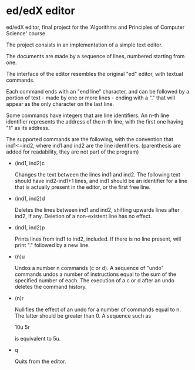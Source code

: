# ed/edX editor

ed/edX editor, final project for the 'Algorithms and Principles of Computer Science' course. 

The project consists in an implementation of a simple text editor.

The documents are made by a sequence of lines, numbered starting from one. 

The interface of the editor resembles the original "ed" editor, with textual commands.

Each command ends with an "end line" character, and can be followed by a portion of text - made by one or more lines - ending with a "." that will appear as the only character on the last line.

Some commands have integers that are line identifiers. An n-th line identifier represents the address of the n-th line, with the first one having "1" as its address.

The supported commands are the following, with the convention that ind1<=ind2, where ind1 and ind2 are the line identifiers. 
(parenthesis are added for readability, they are not part of the program)



-  (ind1, ind2)c

    Changes the text between the lines ind1 and ind2. The following text should have ind2-ind1+1 lines, and ind1 should be an identifier for a line that is actually present in the editor, or the first free line.
    
    
-  (ind1, ind2)d

    Deletes the lines between ind1 and ind2, shifting upwards lines after ind2, if any. Deletion of a non-existent line has no effect.
   
   
-  (ind1, ind2)p

    Prints lines from ind1 to ind2, included. If there is no line present, will print "." followed by a new line.
  
  
-   (n)u


    Undos a number n commands (c or d). A sequence of "undo" commands undos a number of instructions equal to the sum of the specified number of each. The execution of a c or d after an undo deletes the command history.
    
    
-   (n)r

    Nullifies the effect of an undo for a number of commands equal to n. The latter should be greater than 0. 
    A sequence such as 
    
    10u
    5r
    
    is equivalent to 5u.
  
  
  
-   q

    Quits from the editor. 
    
 
